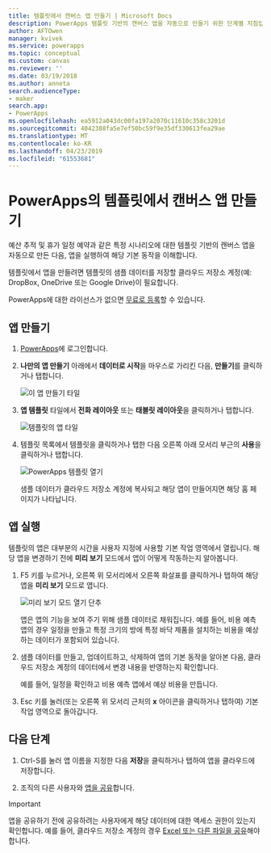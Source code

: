 ```yaml
---
title: 템플릿에서 캔버스 앱 만들기 | Microsoft Docs
description: PowerApps 템플릿 기반의 캔버스 앱을 자동으로 만들기 위한 단계별 지침입니다.
author: AFTOwen
manager: kvivek
ms.service: powerapps
ms.topic: conceptual
ms.custom: canvas
ms.reviewer: ''
ms.date: 03/19/2018
ms.author: anneta
search.audienceType:
- maker
search.app:
- PowerApps
ms.openlocfilehash: ea5912a043dc00fa197a2070c11610c358c3201d
ms.sourcegitcommit: 4042388fa5e7ef50bc59f9e35df330613fea29ae
ms.translationtype: MT
ms.contentlocale: ko-KR
ms.lasthandoff: 04/23/2019
ms.locfileid: "61553681"
---
```

# <a name="create-a-canvas-app-from-a-template-in-powerapps"></a>PowerApps의 템플릿에서 캔버스 앱 만들기

예산 추적 및 휴가 일정 예약과 같은 특정 시나리오에 대한 템플릿 기반의 캔버스 앱을 자동으로 만든 다음, 앱을 실행하여 해당 기본 동작을 이해합니다.

템플릿에서 앱을 만들려면 템플릿의 샘플 데이터를 저장할 클라우드 저장소 계정(예: DropBox, OneDrive 또는 Google Drive)이 필요합니다.

PowerApps에 대한 라이선스가 없으면 [무료로 등록](../signup-for-powerapps.md)할 수 있습니다.

## <a name="create-an-app"></a>앱 만들기

1. [PowerApps](http://web.powerapps.com?utm_source=padocs&utm_medium=linkinadoc&utm_campaign=referralsfromdoc)에 로그인합니다.

1. **나만의 앱 만들기** 아래에서 **데이터로 시작**을 마우스로 가리킨 다음, **만들기**를 클릭하거나 탭합니다.

    ![이 앱 만들기 타일](./media/get-started-test-drive/make-this-app.png)

1. **앱 템플릿** 타일에서 **전화 레이아웃** 또는 **태블릿 레이아웃**을 클릭하거나 탭합니다.

    ![템플릿의 앱 타일](./media/get-started-test-drive/template-tile.png)

4. 템플릿 목록에서 템플릿을 클릭하거나 탭한 다음 오른쪽 아래 모서리 부근의 **사용**을 클릭하거나 탭합니다.

    ![PowerApps 템플릿 열기](./media/get-started-test-drive/open-template.png)

    샘플 데이터가 클라우드 저장소 계정에 복사되고 해당 앱이 만들어지면 해당 홈 페이지가 나타납니다.

## <a name="run-the-app"></a>앱 실행
템플릿의 앱은 대부분의 시간을 사용자 지정에 사용할 기본 작업 영역에서 열립니다. 해당 앱을 변경하기 전에 **미리 보기** 모드에서 앱이 어떻게 작동하는지 알아봅니다.

1. F5 키를 누르거나, 오른쪽 위 모서리에서 오른쪽 화살표를 클릭하거나 탭하여 해당 앱을 **미리 보기** 모드로 엽니다.

    ![미리 보기 모드 열기 단추](./media/get-started-test-drive/open-preview.png)

    앱은 앱의 기능을 보여 주기 위해 샘플 데이터로 채워집니다. 예를 들어, 비용 예측 앱의 경우 일정을 만들고 특정 크기의 방에 특정 바닥 제품을 설치하는 비용을 예상하는 데이터가 포함되어 있습니다.

4. 샘플 데이터를 만들고, 업데이트하고, 삭제하여 앱의 기본 동작을 알아본 다음, 클라우드 저장소 계정의 데이터에서 변경 내용을 반영하는지 확인합니다.

    예를 들어, 일정을 확인하고 비용 예측 앱에서 예상 비용을 만듭니다.

5. Esc 키를 눌러(또는 오른쪽 위 모서리 근처의 **x** 아이콘을 클릭하거나 탭하여) 기본 작업 영역으로 돌아갑니다.

## <a name="next-steps"></a>다음 단계
1. Ctrl-S를 눌러 앱 이름을 지정한 다음 **저장**을 클릭하거나 탭하여 앱을 클라우드에 저장합니다.

1. 조직의 다른 사용자와 [앱을 공유](share-app.md)합니다.

> [!IMPORTANT]
> 앱을 공유하기 전에 공유하려는 사용자에게 해당 데이터에 대한 액세스 권한이 있는지 확인합니다. 예를 들어, 클라우드 저장소 계정의 경우 [Excel 또는 다른 파일을 공유](share-app-data.md)해야 합니다.
